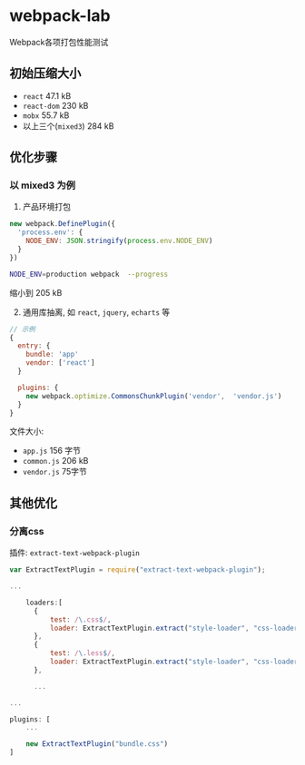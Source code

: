 # webpack-lab

Webpack各项打包性能测试

## 初始压缩大小

- `react` 47.1 kB
- `react-dom` 230 kB
- `mobx` 55.7 kB
- 以上三个(`mixed3`) 284 kB 

## 优化步骤

### 以 mixed3 为例

1. 产品环境打包

```js
new webpack.DefinePlugin({
  'process.env': {
    NODE_ENV: JSON.stringify(process.env.NODE_ENV)
  }
})
```

```bash
NODE_ENV=production webpack  --progress
```

缩小到 205 kB

2. 通用库抽离, 如 `react`, `jquery`, `echarts` 等

```js
// 示例
{
  entry: {
    bundle: 'app'
    vendor: ['react']
  }

  plugins: {
    new webpack.optimize.CommonsChunkPlugin('vendor',  'vendor.js')
  }
}
```

文件大小:

- `app.js` 156 字节
- `common.js` 206 kB
- `vendor.js` 75字节

## 其他优化

### 分离css

插件: `extract-text-webpack-plugin`

```js
var ExtractTextPlugin = require("extract-text-webpack-plugin");

...

    loaders:[
      {
          test: /\.css$/,
          loader: ExtractTextPlugin.extract("style-loader", "css-loader")
      },
      {
          test: /\.less$/,
          loader: ExtractTextPlugin.extract("style-loader", "css-loader!less-loader")
      },

      ...

...

plugins: [
    ...

    new ExtractTextPlugin("bundle.css")
]
```
